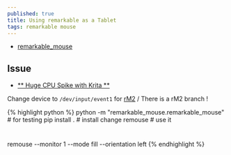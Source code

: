 ```yaml
---
published: true
title: Using remarkable as a Tablet
tags: remarkable mouse
---
```

- [remarkable_mouse](https://github.com/Evidlo/remarkable_mouse)

## Issue
- [** Huge CPU Spike with Krita **](https://github.com/Evidlo/remarkable_mouse/issues/47)
    
Change device to `/dev/input/event1` for [rM2](https://remarkablewiki.com/devel/handling_input) / There is a rM2 branch !

{% highlight python %}
python -m "remarkable_mouse.remarkable_mouse"     # for testing
pip install .                                     # install change
remouse                                           # use it
#
remouse --monitor 1 --mode fill --orientation left
{% endhighlight %}
